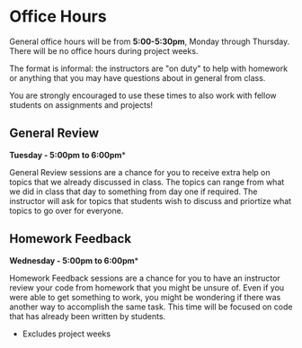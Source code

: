 # Office Hours

General office hours will be from **5:00-5:30pm**, Monday through Thursday. There will be no office hours during project weeks.

The format is informal: the instructors are "on duty" to help with homework or anything that you may have questions about in general from class.

You are strongly encouraged to use these times to also work with fellow students on assignments and projects!

## General Review

**Tuesday - 5:00pm to 6:00pm***

General Review sessions are a chance for you to receive extra help on topics that we already discussed in class. The topics can range from what we did in class that day to something from day one if required. The instructor will ask for topics that students wish to discuss and priortize what topics to go over for everyone. 

## Homework Feedback 

**Wednesday - 5:00pm to 6:00pm***

Homework Feedback sessions are a chance for you to have an instructor review your code from homework that you might be unsure of. Even if you were able to get something to work, you might be wondering if there was another way to accomplish the same task. This time will be focused on code that has already been written by students.  

* Excludes project weeks
